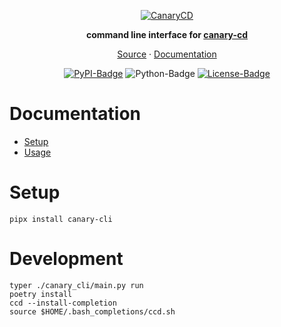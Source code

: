 <div align="center">

[![CanaryCD](https://docs.rehborn.dev/assets/canary-cd.png)](http://docs.rehborn.dev)

**command line interface for [canary-cd](https://github.com/rehborn/canary-cd)**

[Source](https://github.com/rehborn/canary-cli) &middot; [Documentation](http://docs.rehborn.dev) 

[![PyPI-Badge]](https://pypi.org/project/canary-cli/)
![Python-Badge]
[![License-Badge]](https://github.com/rehborn/canary-cli/blob/main/LICENSE)

[PyPI-Badge]:
https://img.shields.io/pypi/v/canary-cli?style=flat-square&color=306998&label=PyPI&labelColor=FFD43B
[Python-Badge]:
https://img.shields.io/pypi/pyversions/canary-cli?style=flat-square&color=306998&label=Python
[License-Badge]:
https://img.shields.io/github/license/rehborn/canary-cli?style=flat-square&label=License
</div>

# Documentation
- [Setup](http://docs.rehborn.dev/cli/)
- [Usage](http://docs.rehborn.dev/cli/usage/)

# Setup

```shell
pipx install canary-cli
```

# Development

```shell
typer ./canary_cli/main.py run 
poetry install
ccd --install-completion
source $HOME/.bash_completions/ccd.sh
```
